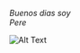 *Buenos dias soy <br>Pere</br>*

![Alt Text](https://i.blogs.es/d4e829/league-of-legends/450_1000.jpg)
